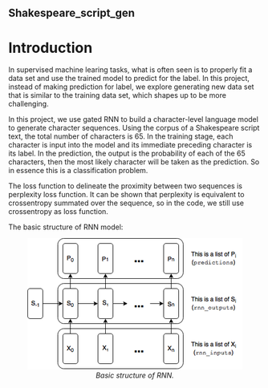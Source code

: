 ## Shakespeare_script_gen

# Introduction
In supervised machine learing tasks, what is often seen is to properly fit a data set and use the trained model to predict for the label. In this project, instead of making prediction for label, we explore generating new data set that is similar to the training data set, which shapes up to be more challenging.

In this project, we use gated RNN to build a character-level language model to generate character sequences. Using the corpus of a Shakespeare script text, the total number of characters is 65. In the training stage, each character is input into the model and its immediate preceding character is its label. In the prediction, the output is the probability of each of the 65 characters, then the most likely character will be taken as the prediction. So in essence this is a classification problem.

The loss function to delineate the proximity between two sequences is perplexity loss function. It can be shown that perplexity is equivalent to crossentropy summated over the sequence, so in the code, we still use crossentropy as loss function. 

The basic structure of RNN model:
<p align="center">
    <img src="./media/BasicRNNLabeled.png"><br/>
    <em>Basic structure of RNN.</em>
</p>





